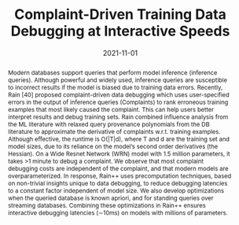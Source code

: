 ---
title: "Complaint-Driven Training Data Debugging at Interactive Speeds"
authors:
  - Lampros Flokas
  - Weiyuan Wu
  - Yejia Liu
  - Jiannan Wang
  - Nakul Verma
  - Eugene Wu

date: "2021-11-01"
doi: ""

# Schedule page publish date (NOT publication's date).
publishDate: "2020-11-01"

# Publication type.
# Legend: 0 = Uncategorized; 1 = Conference paper; 2 = Journal article;
# 3 = Preprint / Working Paper; 4 = Report; 5 = Book; 6 = Book section;
# 7 = Thesis; 8 = Patent
publication_types: ["1"]

# Publication name and optional abbreviated publication name.
publication: "SIGMOD 2022"
publication_short: "SIGMOD 2022"

abstract: >
  Modern databases support queries that perform model inference (inference queries). Although powerful and widely used, inference queries are susceptible to incorrect results if the model is biased due to training data errors. Recently, Rain [40] proposed complaint-driven data debugging which uses user-specified errors in the output of inference queries (Complaints) to rank erroneous training examples that most likely caused the complaint. This can help users better interpret results and debug training sets. Rain combined influence analysis from the ML literature with relaxed query provenance polynomials from the DB literature to approximate the derivative of complaints w.r.t. training examples. Although effective, the runtime is O(|T|d), where T and d are the training set and model sizes, due to its reliance on the model’s second order derivatives (the Hessian). On a Wide Resnet Network (WRN) model with 1.5 million parameters, it takes >1 minute to debug a complaint.
  We observe that most complaint debugging costs are independent of the complaint, and that modern models are overparameterized. In response, Rain++ uses precomputation techniques, based on non-trivial insights unique to data debugging, to reduce debugging latencies to a constant factor independent of model size. We also develop optimizations when the queried database is known apriori, and for standing queries over streaming databases. Combining these optimizations in Rain++ ensures interactive debugging latencies (∼10ms) on models with millions of parameters.

# Summary. An optional shortened abstract.
summary: ""

tags:
- Data Cleaning
- Data Debugging
- ML Debugging
featured: false

url_pdf: files/Rain++.pdf

links:
# url_pdf: http://arxiv.org/pdf/1512.04133v1
# url_code: '#'
# url_dataset: '#'
# url_poster: '#'
# url_project: ''
# url_slides: ''
# url_source: '#'
# url_video: '#'

# Featured image
# To use, add an image named `featured.jpg/png` to your page's folder. 
image:
  caption: 'Image credit: [**Unsplash**](https://unsplash.com/photos/s9CC2SKySJM)'
  focal_point: ""
  preview_only: false

# Associated Projects (optional).
#   Associate this publication with one or more of your projects.
#   Simply enter your project's folder or file name without extension.
#   E.g. `internal-project` references `content/project/internal-project/index.md`.
#   Otherwise, set `projects: []`.
projects: []

# Slides (optional).
#   Associate this publication with Markdown slides.
#   Simply enter your slide deck's filename without extension.
#   E.g. `slides: "example"` references `content/slides/example/index.md`.
#   Otherwise, set `slides: ""`.
slides: ""
---